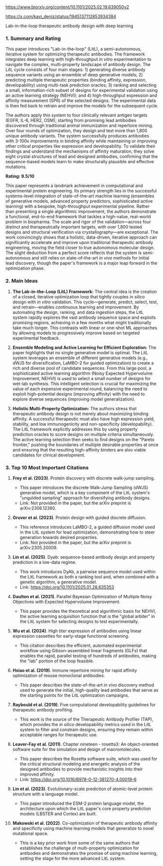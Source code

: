 https://www.biorxiv.org/content/10.1101/2025.02.19.639050v2

https://x.com/kavi_deniz/status/1945137112853934384

Lab-in-the-loop therapeutic antibody design with deep learning

### 1. Summary and Rating

This paper introduces "Lab-in-the-loop" (LitL), a semi-autonomous, iterative system for optimizing therapeutic antibodies. The framework integrates deep learning with high-throughput *in vitro* experimentation to navigate the complex, multi-property landscape of antibody design. The LitL cycle consists of four main stages: 1) generating diverse antibody sequence variants using an ensemble of deep generative models; 2) predicting multiple therapeutic properties (binding affinity, expression, developability) using multi-task prediction oracles; 3) ranking and selecting a small, information-rich subset of designs for experimental validation using an active learning strategy (NEHVI); and 4) high-throughput expression and affinity measurement (SPR) of the selected designs. The experimental data is then fed back to retrain and improve the models for the subsequent cycle.

The authors apply this system to four clinically relevant antigen targets (EGFR, IL-6, HER2, OSM), starting from promising lead antibodies discovered through traditional animal immunization and repertoire mining. Over four rounds of optimization, they design and test more than 1,800 unique antibody variants. The system successfully produces antibodies with 3-100x improvements in binding affinity while maintaining or improving other critical properties like expression and developability. To validate their findings and understand the mechanisms of affinity maturation, they solve eight crystal structures of lead and designed antibodies, confirming that the sequence-based models learn to make structurally plausible and effective mutations.

**Rating: 9.5/10**

This paper represents a landmark achievement in computational and experimental protein engineering. Its primary strength lies in the successful systems-level integration of state-of-the-art machine learning (ensembles of generative models, advanced property predictors, sophisticated active learning) with a bespoke, high-throughput experimental pipeline. Rather than presenting a single algorithmic improvement, the authors demonstrate a functional, end-to-end framework that tackles a high-value, real-world problem in biopharma. The scale and rigor of the validation—across four distinct and therapeutically important targets, with over 1,800 tested designs and structural verification via crystallography—are exceptional. The work convincingly shows that a holistic, data-driven, iterative approach can significantly accelerate and improve upon traditional therapeutic antibody engineering, moving the field closer to true autonomous molecular design. The slight deduction from a perfect score reflects that the system is semi-autonomous and still relies on state-of-the-art *in vivo* methods for initial lead discovery, though the paper's framework is a major leap forward in the optimization phase.

### 2. Main Ideas

1.  **The Lab-in-the-Loop (LitL) Framework:** The central idea is the creation of a closed, iterative optimization loop that tightly couples *in silico* design with *in vitro* validation. This cycle—generate, predict, select, test, and retrain—enables continuous learning and improvement. By automating the design, ranking, and data ingestion steps, the LitL system rapidly explores the vast antibody sequence space and exploits promising regions, achieving in a few months what might traditionally take much longer. This contrasts with linear or one-shot ML approaches by allowing models to progressively improve based on targeted experimental feedback.

2.  **Ensemble Modeling and Active Learning for Efficient Exploration:** The paper highlights that no single generative model is optimal. The LitL system leverages an ensemble of different generative models (e.g., dWJS for diversification, LaMBO-2 for guided optimization) to create a rich and diverse pool of candidate sequences. From this large pool, a sophisticated active learning algorithm (Noisy Expected Hypervolume Improvement, NEHVI) is used to select a small number of designs for wet-lab synthesis. This intelligent selection is crucial for maximizing the value of each expensive experimental round, balancing the need to exploit high-potential designs (improving affinity) with the need to explore diverse sequences (improving model generalization).

3.  **Holistic Multi-Property Optimization:** The authors stress that therapeutic antibody design is not merely about maximizing binding affinity. A successful therapeutic must also have high expression yield, stability, and low immunogenicity and non-specificity (developability). The LitL framework explicitly addresses this by using property prediction oracles to score designs on multiple criteria simultaneously. The active learning selection then seeks to find designs on the "Pareto frontier," pushing the boundaries of multiple desirable properties at once and ensuring that the resulting high-affinity binders are also viable candidates for clinical development.

### 3. Top 10 Most Important Citations

1.  **Frey et al. (2023)**. Protein discovery with discrete walk-jump sampling.
    *   This paper introduces the discrete Walk-Jump Sampling (dWJS) generative model, which is a key component of the LitL system's "ungưided sampling" approach for diversifying antibody designs.
    *   Link: Not provided in the paper, but the arXiv preprint is arXiv:2306.12360.

2.  **Gruver et al. (2023)**. Protein design with guided discrete diffusion.
    *   This reference introduces LaMBO-2, a guided diffusion model used in the LitL system for lead optimization, demonstrating how to steer generation towards desired properties.
    *   Link: Not provided in the paper, but the arXiv preprint is arXiv:2305.20009.

3.  **Lin et al. (2025)**. Dyab: sequence-based antibody design and property prediction in a low-data regime.
    *   This work introduces DyAb, a pairwise sequence model used within the LitL framework as both a ranking tool and, when combined with a genetic algorithm, a generative model.
    *   Link: https://doi.org/10.1101/2025.01.28.635353

4.  **Daulton et al. (2021)**. Parallel Bayesian Optimization of Multiple Noisy Objectives with Expected Hypervolume Improvement.
    *   This paper provides the theoretical and algorithmic basis for NEHVI, the active learning acquisition function that is the "global arbiter" in the LitL system for selecting designs to test experimentally.

5.  **Wu et al. (2024)**. High titer expression of antibodies using linear expression cassettes for early-stage functional screening.
    *   This citation describes the efficient, automated experimental workflow using Gibson-assembled linear fragments (GLFs) that enables the rapid, parallel testing of hundreds of antibodies, making the "lab" portion of the loop feasible.

6.  **Hsiao et al. (2019)**. Immune repertoire mining for rapid affinity optimization of mouse monoclonal antibodies.
    *   This paper describes the state-of-the-art *in vivo* discovery method used to generate the initial, high-quality lead antibodies that serve as the starting points for the LitL optimization campaigns.

7.  **Raybould et al. (2019)**. Five computational developability guidelines for therapeutic antibody profiling.
    *   This work is the source of the Therapeutic Antibody Profiler (TAP), which provides the *in silico* developability metrics used in the LitL system to filter and constrain designs, ensuring they remain within acceptable ranges for therapeutic use.

8.  **Leaver-Fay et al. (2011)**. Chapter nineteen - rosetta3: An object-oriented software suite for the simulation and design of macromolecules.
    *   This paper describes the Rosetta software suite, which was used for the critical structural modeling and energetic analysis of the designed antibodies to provide mechanistic insights into their improved affinity.
    *   Link: https://doi.org/10.1016/B978-0-12-381270-4.00019-6

9.  **Lin et al. (2023)**. Evolutionary-scale prediction of atomic-level protein structure with a language model.
    *   This paper introduced the ESM-2 protein language model, the architecture upon which the LitL paper's core property prediction models (LBSTER and Cortex) are built.

10. **Makowski et al. (2022)**. Co-optimization of therapeutic antibody affinity and specificity using machine learning models that generalize to novel mutational space.
    *   This is a key prior work from some of the same authors that establishes the challenge of multi-property optimization for antibodies and demonstrates the promise of using machine learning, setting the stage for the more advanced LitL system.
